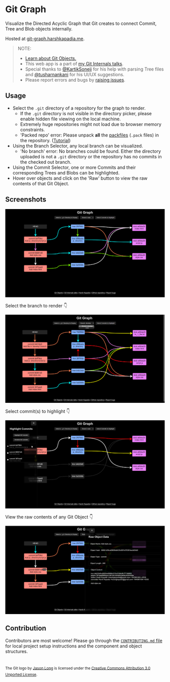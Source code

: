 # Git Graph

Visualize the Directed Acyclic Graph that Git creates to connect Commit, Tree and Blob objects internally.

Hosted at [git-graph.harshkapadia.me](https://git-graph.harshkapadia.me).

> NOTE:
>
> -   [Learn about Git Objects.](https://git.harshkapadia.me/#_git_objects)
> -   This web app is a part of [my Git Internals talks](https://talks.harshkapadia.me/git_internals).
> -   Special thanks to [@KartikSoneji](https://github.com/KartikSoneji) for his help with parsing Tree files and [@tusharnankani](https://github.com/tusharnankani) for his UI/UX suggestions.
> -   Please report errors and bugs by [raising issues](https://github.com/HarshKapadia2/git-graph/issues).

## Usage

-   Select the `.git` directory of a repository for the graph to render.
    -   If the `.git` directory is not visible in the directory picker, please enable hidden file viewing on the local machine.
    -   Extremely huge repositories might not load due to browser memory constraints.
    -   'Packed repo' error: Please unpack **all** the [packfiles](https://git.harshkapadia.me/#_the_pack_directory) (`.pack` files) in the repository. ([Tutorial](https://www.youtube.com/watch?v=cauIy20JhFs))
-   Using the Branch Selector, any local branch can be visualized.
    -   'No branch' error: No branches could be found. Either the directory uploaded is not a `.git` directory or the repository has no commits in the checked out branch.
-   Using the Commit Selector, one or more Commits and their corresponding Trees and Blobs can be highlighted.
-   Hover over objects and click on the 'Raw' button to view the raw contents of that Git Object.

## Screenshots

![](repo-img/sample-std.png)

Select the branch to render 👇

![](repo-img/sample-branch-selector.png)

Select commit(s) to highlight 👇

![](repo-img/sample-commit-selector.png)

View the raw contents of any Git Object 👇

![](repo-img/sample-raw-object-data.png)

## Contribution

Contributors are most welcome! Please go through the [`CONTRIBUTING.md` file](CONTRIBUTING.md) for local project setup instructions and the component and object structures.

<br />

<sub>
	The Git logo by <a href="https://twitter.com/jasonlong">Jason Long</a> is licensed under the <a href="https://creativecommons.org/licenses/by/3.0/legalcode">Creative Commons Attribution 3.0 Unported License</a>.
</sub>
